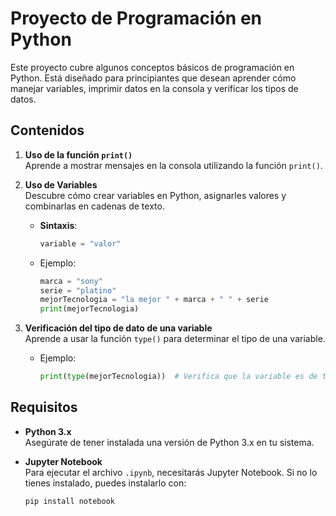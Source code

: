 # Proyecto de Programación en Python

Este proyecto cubre algunos conceptos básicos de programación en Python. Está diseñado para principiantes que desean aprender cómo manejar variables, imprimir datos en la consola y verificar los tipos de datos.

## Contenidos

1. **Uso de la función `print()`**  
   Aprende a mostrar mensajes en la consola utilizando la función `print()`.

2. **Uso de Variables**  
   Descubre cómo crear variables en Python, asignarles valores y combinarlas en cadenas de texto.  
   - **Sintaxis**:  
     ```python
     variable = "valor"
     ```

   - Ejemplo:  
     ```python
     marca = "sony"
     serie = "platino"
     mejorTecnologia = "la mejor " + marca + " " + serie
     print(mejorTecnologia)
     ```

3. **Verificación del tipo de dato de una variable**  
   Aprende a usar la función `type()` para determinar el tipo de una variable.  
   - Ejemplo:  
     ```python
     print(type(mejorTecnologia))  # Verifica que la variable es de tipo cadena (str)
     ```

## Requisitos

- **Python 3.x**  
  Asegúrate de tener instalada una versión de Python 3.x en tu sistema.

- **Jupyter Notebook**  
  Para ejecutar el archivo `.ipynb`, necesitarás Jupyter Notebook. Si no lo tienes instalado, puedes instalarlo con:
  ```bash
  pip install notebook
